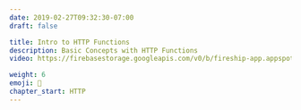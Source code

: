```yaml
---
date: 2019-02-27T09:32:30-07:00
draft: false

title: Intro to HTTP Functions
description: Basic Concepts with HTTP Functions
video: https://firebasestorage.googleapis.com/v0/b/fireship-app.appspot.com/o/courses%2Fcloud-functions-master-course%2F2-httpintro.mp4?alt=media&token=d81a1949-d7d0-46e2-be07-46fe51b83672

weight: 6
emoji: 📡
chapter_start: HTTP 
---
```



